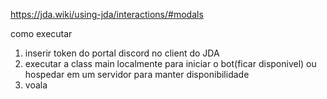 https://jda.wiki/using-jda/interactions/#modals


como executar
1) inserir token do portal discord no client do JDA
2) executar a class main localmente para iniciar o bot(ficar disponivel) ou hospedar em um servidor para manter disponibilidade
3) voala
